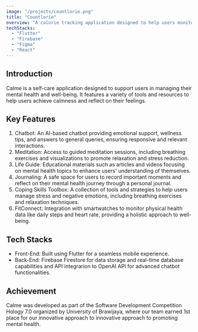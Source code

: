 ```yaml
---
image: "/projects/countlorie.png"
title: "Countlorie"
overview: "A calorie tracking application designed to help users monitor their daily food consumption and maintain a healthy lifestyle."
techStacks:
  - "Flutter"
  - "Firebase"
  - "Figma"
  - "React"
---
```


## Introduction

Calme is a self-care application designed to support users in managing their mental health and well-being. It features a variety of tools and resources to help users achieve calmness and reflect on their feelings.

## Key Features

1. Chatbot: An AI-based chatbot providing emotional support, wellness tips, and answers to general queries, ensuring responsive and relevant interactions.
2. Meditation: Access to guided meditation sessions, including breathing exercises and visualizations to promote relaxation and stress reduction.
3. Life Guide: Educational materials such as articles and videos focusing on mental health topics to enhance users' understanding of themselves.
4. Journaling: A safe space for users to record important moments and reflect on their mental health journey through a personal journal.
5. Coping Skills Toolbox: A collection of tools and strategies to help users manage stress and negative emotions, including breathing exercises and relaxation techniques.
6. FitConnect: Integration with smartwatches to monitor physical health data like daily steps and heart rate, providing a holistic approach to well-being.

## Tech Stacks

- Front-End: Built using Flutter for a seamless mobile experience.
- Back-End: Firebase Firestore for data storage and real-time database capabilities and API integrarion to OpenAI API for advanced chatbot functionalities.

## Achievement

Calme was developed as part of the Software Development Competition Hology 7.0 organized by University of Brawijaya, where our team earned 1st place for our innovative approach to innovative approach to promoting mental health.
